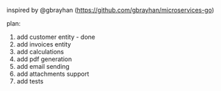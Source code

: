 
inspired by @gbrayhan (https://github.com/gbrayhan/microservices-go)

plan:
1. add customer entity - done
2. add invoices entity 
3. add calculations
4. add pdf generation 
5. add email sending 
6. add attachments support
7. add tests